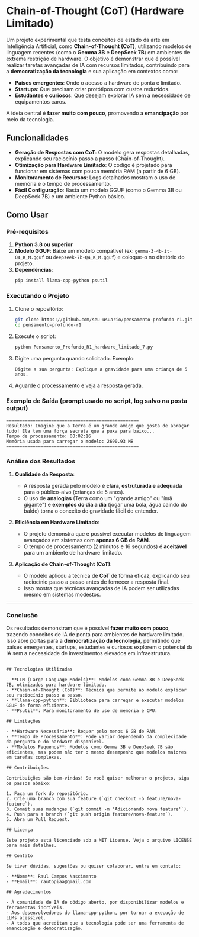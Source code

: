 # Chain-of-Thought (CoT) (Hardware Limitado)

Um projeto experimental que testa conceitos de estado da arte em Inteligência Artificial, como **Chain-of-Thought (CoT)**, utilizando modelos de linguagem recentes (como o **Gemma 3B** e **DeepSeek 7B**) em ambientes de extrema restrição de hardware. O objetivo é demonstrar que é possível realizar tarefas avançadas de IA com recursos limitados, contribuindo para a **democratização da tecnologia** e sua aplicação em contextos como:

- **Países emergentes**: Onde o acesso a hardware de ponta é limitado.
- **Startups**: Que precisam criar protótipos com custos reduzidos.
- **Estudantes e curiosos**: Que desejam explorar IA sem a necessidade de equipamentos caros.

A ideia central é **fazer muito com pouco**, promovendo a **emancipação** por meio da tecnologia.

## Funcionalidades

- **Geração de Respostas com CoT**: O modelo gera respostas detalhadas, explicando seu raciocínio passo a passo (Chain-of-Thought).
- **Otimização para Hardware Limitado**: O código é projetado para funcionar em sistemas com pouca memória RAM (a partir de 6 GB).
- **Monitoramento de Recursos**: Logs detalhados mostram o uso de memória e o tempo de processamento.
- **Fácil Configuração**: Basta um modelo GGUF (como o Gemma 3B ou DeepSeek 7B) e um ambiente Python básico.

## Como Usar

### Pré-requisitos

1. **Python 3.8 ou superior**
2. **Modelo GGUF**: Baixe um modelo compatível (ex: `gemma-3-4b-it-Q4_K_M.gguf` ou `deepseek-7b-Q4_K_M.gguf`) e coloque-o no diretório do projeto.
3. **Dependências**:
   ```bash
   pip install llama-cpp-python psutil
   ```

### Executando o Projeto

1. Clone o repositório:
   ```bash
   git clone https://github.com/seu-usuario/pensamento-profundo-r1.git
   cd pensamento-profundo-r1
   ```

2. Execute o script:
   ```bash
   python Pensamento_Profundo_R1_hardware_limitado_7.py
   ```

3. Digite uma pergunta quando solicitado. Exemplo:
   ```
   Digite a sua pergunta: Explique a gravidade para uma criança de 5 anos.
   ```

4. Aguarde o processamento e veja a resposta gerada.

### Exemplo de Saída (prompt usado no script, log salvo na posta output)

```
==================================================
Resultado: Imagine que a Terra é um grande amigo que gosta de abraçar tudo! Ela tem uma força secreta que a puxa para baixo...
Tempo de processamento: 00:02:16
Memória usada para carregar o modelo: 2690.93 MB
==================================================
```

### Análise dos Resultados

1. **Qualidade da Resposta**:
   - A resposta gerada pelo modelo é **clara, estruturada e adequada** para o público-alvo (crianças de 5 anos).
   - O uso de **analogias** (Terra como um "grande amigo" ou "ímã gigante") e **exemplos do dia a dia** (jogar uma bola, água caindo do balde) torna o conceito de gravidade fácil de entender.

2. **Eficiência em Hardware Limitado**:
   - O projeto demonstra que é possível executar modelos de linguagem avançados em sistemas com **apenas 6 GB de RAM**.
   - O tempo de processamento (2 minutos e 16 segundos) é **aceitável** para um ambiente de hardware limitado.

3. **Aplicação de Chain-of-Thought (CoT)**:
   - O modelo aplicou a técnica de **CoT** de forma eficaz, explicando seu raciocínio passo a passo antes de fornecer a resposta final.
   - Isso mostra que técnicas avançadas de IA podem ser utilizadas mesmo em sistemas modestos.

---

### Conclusão

Os resultados demonstram que é possível **fazer muito com pouco**, trazendo conceitos de IA de ponta para ambientes de hardware limitado. Isso abre portas para a **democratização da tecnologia**, permitindo que países emergentes, startups, estudantes e curiosos explorem o potencial da IA sem a necessidade de investimentos elevados em infraestrutura.
```

## Tecnologias Utilizadas

- **LLM (Large Language Models)**: Modelos como Gemma 3B e DeepSeek 7B, otimizados para hardware limitado.
- **Chain-of-Thought (CoT)**: Técnica que permite ao modelo explicar seu raciocínio passo a passo.
- **llama-cpp-python**: Biblioteca para carregar e executar modelos GGUF de forma eficiente.
- **Psutil**: Para monitoramento de uso de memória e CPU.

## Limitações

- **Hardware Necessário**: Requer pelo menos 6 GB de RAM.
- **Tempo de Processamento**: Pode variar dependendo da complexidade da pergunta e do hardware disponível.
- **Modelos Pequenos**: Modelos como Gemma 3B e DeepSeek 7B são eficientes, mas podem não ter o mesmo desempenho que modelos maiores em tarefas complexas.

## Contribuições

Contribuições são bem-vindas! Se você quiser melhorar o projeto, siga os passos abaixo:

1. Faça um fork do repositório.
2. Crie uma branch com sua feature (`git checkout -b feature/nova-feature`).
3. Commit suas mudanças (`git commit -m 'Adicionando nova feature'`).
4. Push para a branch (`git push origin feature/nova-feature`).
5. Abra um Pull Request.

## Licença

Este projeto está licenciado sob a MIT License. Veja o arquivo LICENSE para mais detalhes.

## Contato

Se tiver dúvidas, sugestões ou quiser colaborar, entre em contato:

- **Nome**: Raul Campos Nascimento
- **Email**: rautopiaa@gmail.com

## Agradecimentos

- À comunidade de IA de código aberto, por disponibilizar modelos e ferramentas incríveis.
- Aos desenvolvedores do llama-cpp-python, por tornar a execução de LLMs acessível.
- A todos que acreditam que a tecnologia pode ser uma ferramenta de emancipação e democratização.
